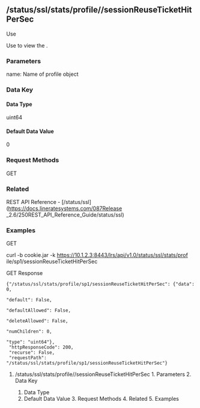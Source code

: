 ## /status/ssl/stats/profile/<name>/sessionReuseTicketHitPerSec

Use

Use to view the .

### Parameters

name: Name of profile object

### Data Key

#### Data Type

uint64

#### Default Data Value

0

### Request Methods

GET

### Related

REST API Reference - [/status/ssl](https://docs.lineratesystems.com/087Release
_2.6/250REST_API_Reference_Guide/status/ssl)

### Examples

GET

curl -b cookie.jar -k https://10.1.2.3:8443/lrs/api/v1.0/status/ssl/stats/prof
ile/sp1/sessionReuseTicketHitPerSec

GET Response

    
    {"/status/ssl/stats/profile/sp1/sessionReuseTicketHitPerSec": {"data": 0,
                                                                      "default": False,
                                                                      "defaultAllowed": False,
                                                                      "deleteAllowed": False,
                                                                      "numChildren": 0,
                                                                      "type": "uint64"},
     "httpResponseCode": 200,
     "recurse": False,
     "requestPath": "/status/ssl/stats/profile/sp1/sessionReuseTicketHitPerSec"}
    

  1. /status/ssl/stats/profile/<name>/sessionReuseTicketHitPerSec
    1. Parameters
    2. Data Key
      1. Data Type
      2. Default Data Value
    3. Request Methods
    4. Related
    5. Examples

